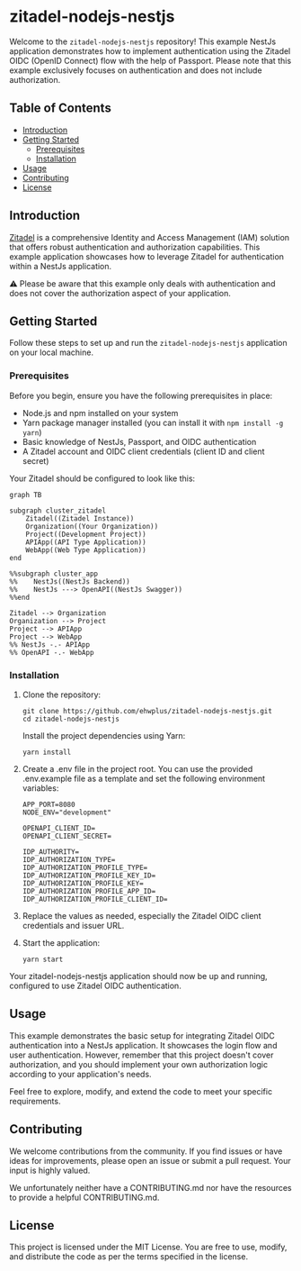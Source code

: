 # zitadel-nodejs-nestjs

Welcome to the `zitadel-nodejs-nestjs` repository! This example NestJs application demonstrates how to implement authentication using the Zitadel OIDC (OpenID Connect) flow with the help of Passport. Please note that this example exclusively focuses on authentication and does not include authorization.

## Table of Contents

- [Introduction](#introduction)
- [Getting Started](#getting-started)
  - [Prerequisites](#prerequisites)
  - [Installation](#installation)
- [Usage](#usage)
- [Contributing](#contributing)
- [License](#license)

## Introduction

[Zitadel](https://zitadel.ch/) is a comprehensive Identity and Access Management (IAM) solution that offers robust authentication and authorization capabilities. This example application showcases how to leverage Zitadel for authentication within a NestJs application.

:warning: Please be aware that this example only deals with authentication and does not cover the authorization aspect of your application.

## Getting Started

Follow these steps to set up and run the `zitadel-nodejs-nestjs` application on your local machine.

### Prerequisites

Before you begin, ensure you have the following prerequisites in place:

- Node.js and npm installed on your system
- Yarn package manager installed (you can install it with `npm install -g yarn`)
- Basic knowledge of NestJs, Passport, and OIDC authentication
- A Zitadel account and OIDC client credentials (client ID and client secret)

Your Zitadel should be configured to look like this:

```mermaid
graph TB

subgraph cluster_zitadel
    Zitadel((Zitadel Instance))
    Organization((Your Organization))
    Project((Development Project))
    APIApp((API Type Application))
    WebApp((Web Type Application))
end

%%subgraph cluster_app
%%    NestJs((NestJs Backend))
%%    NestJs ---> OpenAPI((NestJs Swagger))
%%end

Zitadel --> Organization
Organization --> Project
Project --> APIApp
Project --> WebApp
%% NestJs -.- APIApp
%% OpenAPI -.- WebApp
```

### Installation

1. Clone the repository:

   ```shell
   git clone https://github.com/ehwplus/zitadel-nodejs-nestjs.git
   cd zitadel-nodejs-nestjs
   ```

   Install the project dependencies using Yarn:

   ```shell
   yarn install
   ```

2. Create a .env file in the project root. You can use the provided .env.example file as a template and set the following environment variables:

   ```
   APP_PORT=8080
   NODE_ENV="development"

   OPENAPI_CLIENT_ID=
   OPENAPI_CLIENT_SECRET=

   IDP_AUTHORITY=
   IDP_AUTHORIZATION_TYPE=
   IDP_AUTHORIZATION_PROFILE_TYPE=
   IDP_AUTHORIZATION_PROFILE_KEY_ID=
   IDP_AUTHORIZATION_PROFILE_KEY=
   IDP_AUTHORIZATION_PROFILE_APP_ID=
   IDP_AUTHORIZATION_PROFILE_CLIENT_ID=
   ```

3. Replace the values as needed, especially the Zitadel OIDC client credentials and issuer URL.

4. Start the application:
   ```shell
   yarn start
   ```

Your zitadel-nodejs-nestjs application should now be up and running, configured to use Zitadel OIDC authentication.

## Usage

This example demonstrates the basic setup for integrating Zitadel OIDC authentication into a NestJs application. It showcases the login flow and user authentication. However, remember that this project doesn't cover authorization, and you should implement your own authorization logic according to your application's needs.

Feel free to explore, modify, and extend the code to meet your specific requirements.

## Contributing

We welcome contributions from the community. If you find issues or have ideas for improvements, please open an issue or submit a pull request. Your input is highly valued.

We unfortunately neither have a CONTRIBUTING.md nor have the resources to provide a helpful CONTRIBUTING.md.

<!-- For more information on contributing, please check the CONTRIBUTING.md file. -->

## License

This project is licensed under the MIT License. You are free to use, modify, and distribute the code as per the terms specified in the license.
